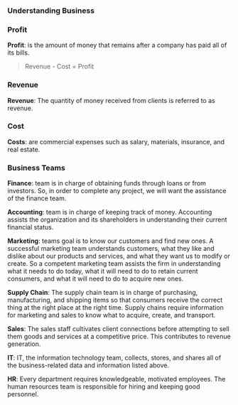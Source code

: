 ### Understanding Business

### Profit

**Profit**: is the amount of money that remains after a company has paid all of its bills.

  > Revenue - Cost = Profit

### Revenue 

**Revenue**: The quantity of money received from clients is referred to as revenue.

### Cost

**Costs**: are commercial expenses such as salary, materials, insurance, and real estate.

### Business Teams

**Finance**: team is in charge of obtaining funds through loans or from investors. So, in order to complete any project, we will want the assistance of the finance team.

**Accounting**: team is in charge of keeping track of money. Accounting assists the organization and its shareholders in understanding their current financial status.

**Marketing**: teams goal is to know our customers and find new ones. A successful marketing team understands customers, what they like and dislike about our products and services, and what they want us to modify or create. So a competent marketing team assists the firm in understanding what it needs to do today, what it will need to do to retain current consumers, and what it will need to do to acquire new ones.

**Supply Chain**: The supply chain team is in charge of purchasing, manufacturing, and shipping items so that consumers receive the correct thing at the right place at the right time. Supply chains require information for marketing and sales to know what to acquire, create, and transport.

**Sales**: The sales staff cultivates client connections before attempting to sell them goods and services at a competitive price. This contributes to revenue generation.

**IT**: IT, the information technology team, collects, stores, and shares all of the business-related data and information listed above.

**HR**: Every department requires knowledgeable, motivated employees. The human resources team is responsible for hiring and keeping good personnel.
